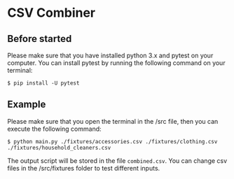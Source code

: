 # CSV Combiner

## Before started
Please make sure that you have installed python 3.x and pytest on your computer. You can install pytest by running the following command on your terminal:
```
$ pip install -U pytest
```


## Example
Please make sure that you open the terminal in the /src file, then you can execute the following command:

```
$ python main.py ./fixtures/accessories.csv ./fixtures/clothing.csv ./fixtures/household_cleaners.csv
```

The output script will be stored in the file `combined.csv`.
You can change csv files in the /src/fixtures folder to test different inputs.


